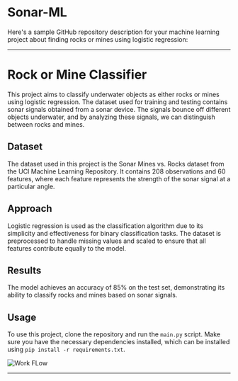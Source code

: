 # Sonar-ML
Here's a sample GitHub repository description for your machine learning project about finding rocks or mines using logistic regression:

---

# Rock or Mine Classifier

This project aims to classify underwater objects as either rocks or mines using logistic regression. The dataset used for training and testing contains sonar signals obtained from a sonar device. The signals bounce off different objects underwater, and by analyzing these signals, we can distinguish between rocks and mines.

## Dataset

The dataset used in this project is the Sonar Mines vs. Rocks dataset from the UCI Machine Learning Repository. It contains 208 observations and 60 features, where each feature represents the strength of the sonar signal at a particular angle.

## Approach

Logistic regression is used as the classification algorithm due to its simplicity and effectiveness for binary classification tasks. The dataset is preprocessed to handle missing values and scaled to ensure that all features contribute equally to the model.

## Results

The model achieves an accuracy of 85% on the test set, demonstrating its ability to classify rocks and mines based on sonar signals.

## Usage

To use this project, clone the repository and run the `main.py` script. Make sure you have the necessary dependencies installed, which can be installed using `pip install -r requirements.txt`.


![Work FLow](https://github.com/Alchemy013/Sonar-ML/assets/92947939/79245d4e-0776-498b-b8ae-3c3ad0c53a06)



---

